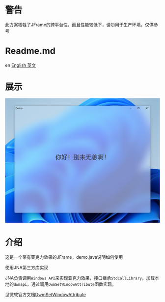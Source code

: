 # 警告
此方案牺牲了JFrame的跨平台性，而且性能较低下，请勿用于生产环境，仅供参考

# Readme.md
en [English 英文](README.en.md)

# 展示
![](Pictures/demo.png)

# 介绍
这是一个带有亚克力效果的JFrame，demo.java说明如何使用

使用JNA第三方库实现

JNA负责调用`Windows API`来实现亚克力效果，接口继承`StdCallLibrary`，加载本地的`dwmapi`。通过调用`DwmSetWindowAttribute`函数实现。

见微软官方文档[DwmSetWindowAttribute](https://learn.microsoft.com/zh-cn/windows/win32/api/dwmapi/nf-dwmapi-dwmsetwindowattribute)

